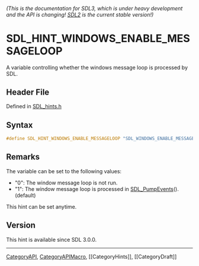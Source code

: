 ###### (This is the documentation for SDL3, which is under heavy development and the API is changing! [SDL2](https://wiki.libsdl.org/SDL2/) is the current stable version!)
# SDL_HINT_WINDOWS_ENABLE_MESSAGELOOP

A variable controlling whether the windows message loop is processed by SDL.

## Header File

Defined in [SDL_hints.h](https://github.com/libsdl-org/SDL/blob/main/include/SDL3/SDL_hints.h)

## Syntax

```c
#define SDL_HINT_WINDOWS_ENABLE_MESSAGELOOP "SDL_WINDOWS_ENABLE_MESSAGELOOP"
```

## Remarks

The variable can be set to the following values:

- "0": The window message loop is not run.
- "1": The window message loop is processed in
  [SDL_PumpEvents](SDL_PumpEvents)(). (default)

This hint can be set anytime.

## Version

This hint is available since SDL 3.0.0.

----
[CategoryAPI](CategoryAPI), [CategoryAPIMacro](CategoryAPIMacro), [[CategoryHints]], [[CategoryDraft]]
<!-- #See the Style Guide for instructions on editing the footer. -->


